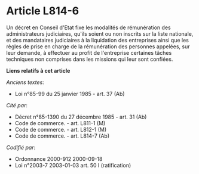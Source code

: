 # Article L814-6

Un décret en Conseil d'Etat fixe les modalités de rémunération des administrateurs judiciaires, qu'ils soient ou non inscrits
sur la liste nationale, et des mandataires judiciaires à la liquidation des entreprises ainsi que les règles de prise en
charge de la rémunération des personnes appelées, sur leur demande, à effectuer au profit de l'entreprise certaines tâches
techniques non comprises dans les missions qui leur sont confiées.

**Liens relatifs à cet article**

_Anciens textes_:

  - Loi n°85-99 du 25 janvier 1985 - art. 37 (Ab)

_Cité par_:

  - Décret n°85-1390 du 27 décembre 1985 - art. 31 (Ab)
  - Code de commerce. - art. L811-1 (M)
  - Code de commerce. - art. L812-1 (M)
  - Code de commerce. - art. L814-7 (Ab)

_Codifié par_:

  - Ordonnance 2000-912 2000-09-18
  - Loi n°2003-7 2003-01-03 art. 50 I (ratification)
